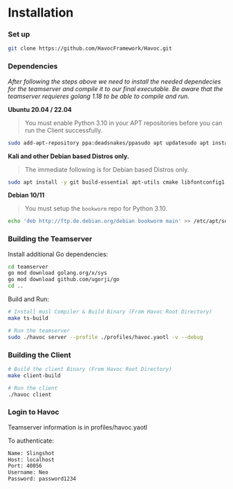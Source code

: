 # Installation

### Set up

```bash
git clone https://github.com/HavocFramework/Havoc.git
```



### Dependencies

_After following the steps above we need to install the needed dependecies for the teamserver and compile it to our final executable. Be aware that the teamserver requieres golang 1.18 to be able to compile and run._

**Ubuntu 20.04 / 22.04**

> You must enable Python 3.10 in your APT repositories before you can run the Client successfully.

```bash
sudo add-apt-repository ppa:deadsnakes/ppasudo apt updatesudo apt install python3.10 python3.10-dev
```

**Kali and other Debian based Distros only.**

> The immediate following is for Debian based Distros only.

```bash
sudo apt install -y git build-essential apt-utils cmake libfontconfig1 libglu1-mesa-dev libgtest-dev libspdlog-dev libboost-all-dev libncurses5-dev libgdbm-dev libssl-dev libreadline-dev libffi-dev libsqlite3-dev libbz2-dev mesa-common-dev qtbase5-dev qtchooser qt5-qmake qtbase5-dev-tools libqt5websockets5 libqt5websockets5-dev qtdeclarative5-dev golang-go qtbase5-dev libqt5websockets5-dev python3-dev libboost-all-dev mingw-w64 nasm
```

**Debian 10/11**

> You must setup the `bookworm` repo for Python 3.10.

```bash
echo 'deb http://ftp.de.debian.org/debian bookworm main' >> /etc/apt/sources.listsudo apt updatesudo apt install python3-dev python3.10-dev libpython3.10 libpython3.10-dev python3.10
```

### Building the Teamserver <a href="#id-487f7b22f6" id="id-487f7b22f6"></a>

Install additional Go dependencies:

```bash
cd teamserver
go mod download golang.org/x/sys
go mod download github.com/ugorji/go
cd ..
```

Build and Run:

```bash
# Install musl Compiler & Build Binary (From Havoc Root Directory)
make ts-build

# Run the teamserver
sudo ./havoc server --profile ./profiles/havoc.yaotl -v --debug
```

### Building the Client <a href="#id-487f7b22f6" id="id-487f7b22f6"></a>

```bash
# Build the client Binary (From Havoc Root Directory)
make client-build

# Run the client
./havoc client
```

### Login to Havoc <a href="#login-to-havoc" id="login-to-havoc"></a>

Teamserver information is in profiles/havoc.yaotl

To authenticate:

```bash
Name: Slingshot
Host: localhost
Port: 40056
Username: Neo
Password: password1234
```
